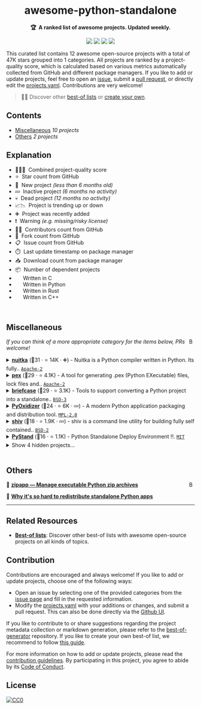 <!-- markdownlint-disable -->
<h1 align="center">
    awesome-python-standalone
    <br>
</h1>

<p align="center">
    <strong>🏆&nbsp; A ranked list of awesome projects. Updated weekly.</strong>
</p>

<p align="center">
    <a href="https://best-of.org" title="Best-of Badge"><img src="http://bit.ly/3o3EHNN"></a>
    <a href="#Contents" title="Project Count"><img src="https://img.shields.io/badge/projects-12-blue.svg?color=5ac4bf"></a>
    <a href="#Contribution" title="Contributions are welcome"><img src="https://img.shields.io/badge/contributions-welcome-green.svg"></a>
    <a href="https://github.com/hasansezertasan/awesome-python-standalone/releases" title="Best-of Updates"><img src="https://img.shields.io/github/release-date/hasansezertasan/awesome-python-standalone?color=green&label=updated"></a>
</p>

This curated list contains 12 awesome open-source projects with a total of 47K stars grouped into 1 categories. All projects are ranked by a project-quality score, which is calculated based on various metrics automatically collected from GitHub and different package managers. If you like to add or update projects, feel free to open an [issue](https://github.com/hasansezertasan/awesome-python-standalone/issues/new/choose), submit a [pull request](https://github.com/hasansezertasan/awesome-python-standalone/pulls), or directly edit the [projects.yaml](https://github.com/hasansezertasan/awesome-python-standalone/edit/main/projects.yaml). Contributions are very welcome!

> 🧙‍♂️  Discover other [best-of lists](https://best-of.org) or [create your own](https://github.com/best-of-lists/best-of/blob/main/create-best-of-list.md).

## Contents

- [Miscellaneous](#miscellaneous) _10 projects_
- [Others](#others) _2 projects_

## Explanation
- 🥇🥈🥉&nbsp; Combined project-quality score
- ⭐️&nbsp; Star count from GitHub
- 🐣&nbsp; New project _(less than 6 months old)_
- 💤&nbsp; Inactive project _(6 months no activity)_
- 💀&nbsp; Dead project _(12 months no activity)_
- 📈📉&nbsp; Project is trending up or down
- ➕&nbsp; Project was recently added
- ❗️&nbsp; Warning _(e.g. missing/risky license)_
- 👨‍💻&nbsp; Contributors count from GitHub
- 🔀&nbsp; Fork count from GitHub
- 📋&nbsp; Issue count from GitHub
- ⏱️&nbsp; Last update timestamp on package manager
- 📥&nbsp; Download count from package manager
- 📦&nbsp; Number of dependent projects
- <img src="https://images.icon-icons.com/2415/PNG/512/c_original_logo_icon_146611.png" style="display:inline;" width="13" height="13">&nbsp; Written in C
- <img src="https://www.python.org/static/favicon.ico" style="display:inline;" width="13" height="13">&nbsp; Written in Python
- <img src="https://images.icon-icons.com/2699/PNG/512/rust_lang_logo_icon_169776.png" style="display:inline;" width="13" height="13">&nbsp; Written in Rust
- <img src="https://isocpp.org/assets/images/cpp_logo.png" style="display:inline;" width="13" height="13">&nbsp; Written in C++

<br>

## Miscellaneous

<a href="#contents"><img align="right" width="15" height="15" src="https://git.io/JtehR" alt="Back to top"></a>

_If you can think of a more appropriate category for the items below, PRs welcome!_

<details><summary><b><a href="https://github.com/Nuitka/Nuitka">nuitka</a></b> (🥈31 ·  ⭐ 14K · ➕) - Nuitka is a Python compiler written in Python. Its fully.. <code><a href="http://bit.ly/3nYMfla">Apache-2</a></code> <code><img src="https://images.icon-icons.com/2415/PNG/512/c_original_logo_icon_146611.png" style="display:inline;" width="13" height="13"></code> <code><img src="https://www.python.org/static/favicon.ico" style="display:inline;" width="13" height="13"></code></summary>

- [GitHub](https://github.com/Nuitka/Nuitka) (👨‍💻 200 · 🔀 720 · 📦 3.4K · 📋 2.7K - 5% open · ⏱️ 12.10.2025):

	```
	git clone https://github.com/Nuitka/Nuitka
	```
</details>
<details><summary><b><a href="https://github.com/pex-tool/pex">pex</a></b> (🥈29 ·  ⭐ 4.1K) - A tool for generating .pex (Python EXecutable) files, lock files and.. <code><a href="http://bit.ly/3nYMfla">Apache-2</a></code> <code><img src="https://www.python.org/static/favicon.ico" style="display:inline;" width="13" height="13"></code></summary>

- [GitHub](https://github.com/pex-tool/pex) (👨‍💻 120 · 🔀 300 · 📥 610K · 📋 1.2K - 5% open · ⏱️ 15.10.2025):

	```
	git clone https://github.com/pex-tool/pex
	```
</details>
<details><summary><b><a href="https://github.com/beeware/briefcase">briefcase</a></b> (🥈29 ·  ⭐ 3.1K) - Tools to support converting a Python project into a standalone.. <code><a href="http://bit.ly/3aKzpTv">BSD-3</a></code> <code><img src="https://www.python.org/static/favicon.ico" style="display:inline;" width="13" height="13"></code></summary>

- [GitHub](https://github.com/beeware/briefcase) (👨‍💻 190 · 🔀 450 · 📥 840 · 📦 840 · 📋 940 - 17% open · ⏱️ 16.10.2025):

	```
	git clone https://github.com/beeware/briefcase
	```
</details>
<details><summary><b><a href="https://github.com/indygreg/PyOxidizer">PyOxidizer</a></b> (🥉24 ·  ⭐ 6K · 💤) - A modern Python application packaging and distribution tool. <code><a href="http://bit.ly/3postzC">MPL-2.0</a></code> <code><img src="https://images.icon-icons.com/2699/PNG/512/rust_lang_logo_icon_169776.png" style="display:inline;" width="13" height="13"></code></summary>

- [GitHub](https://github.com/indygreg/PyOxidizer) (👨‍💻 54 · 🔀 250 · 📥 25K · 📦 160 · 📋 570 - 58% open · ⏱️ 03.11.2024):

	```
	git clone https://github.com/indygreg/PyOxidizer
	```
</details>
<details><summary><b><a href="https://github.com/linkedin/shiv">shiv</a></b> (🥉18 ·  ⭐ 1.9K · 💤) - shiv is a command line utility for building fully self contained.. <code><a href="http://bit.ly/3rqEWVr">BSD-2</a></code> <code><img src="https://www.python.org/static/favicon.ico" style="display:inline;" width="13" height="13"></code></summary>

- [GitHub](https://github.com/linkedin/shiv) (👨‍💻 43 · 🔀 110 · 📥 2.1K · 📋 130 - 39% open · ⏱️ 04.11.2024):

	```
	git clone https://github.com/linkedin/shiv
	```
</details>
<details><summary><b><a href="https://github.com/skywind3000/PyStand">PyStand</a></b> (🥉16 ·  ⭐ 1.1K) - Python Standalone Deploy Environment !!. <code><a href="http://bit.ly/34MBwT8">MIT</a></code> <code><img src="https://isocpp.org/assets/images/cpp_logo.png" style="display:inline;" width="13" height="13"></code></summary>

- [GitHub](https://github.com/skywind3000/PyStand) (👨‍💻 5 · 🔀 130 · 📥 15K · 📋 86 - 44% open · ⏱️ 09.04.2025):

	```
	git clone https://github.com/skywind3000/PyStand
	```
</details>
<details><summary>Show 4 hidden projects...</summary>

- <b><a href="https://github.com/pyinstaller/pyinstaller">pyinstaller</a></b> (🥇39 ·  ⭐ 13K) - Freeze (package) Python programs into stand-alone.. <code>❗Unlicensed</code> <code><img src="https://images.icon-icons.com/2415/PNG/512/c_original_logo_icon_146611.png" style="display:inline;" width="13" height="13"></code>
- <b><a href="https://github.com/py2exe/py2exe">py2exe</a></b> (🥉23 ·  ⭐ 970) - Create standalone Windows programs from Python code. <code>❗Unlicensed</code> <code><img src="https://images.icon-icons.com/2415/PNG/512/c_original_logo_icon_146611.png" style="display:inline;" width="13" height="13"></code> <code><img src="https://www.python.org/static/favicon.ico" style="display:inline;" width="13" height="13"></code>
- <b><a href="https://github.com/marcelotduarte/cx_Freeze">cx_Freeze</a></b> (🥉22 ·  ⭐ 1.5K · ➕) - Creates standalone executables from Python scripts.. <code>❗Unlicensed</code> <code><img src="https://www.python.org/static/favicon.ico" style="display:inline;" width="13" height="13"></code>
- <b><a href="https://github.com/ofek/pyapp">pyapp</a></b> (🥉21 ·  ⭐ 1.8K) - Runtime installer for Python applications. <code>❗Unlicensed</code> <code><img src="https://images.icon-icons.com/2699/PNG/512/rust_lang_logo_icon_169776.png" style="display:inline;" width="13" height="13"></code>
</details>
<br>

## Others

<a href="#contents"><img align="right" width="15" height="15" src="https://git.io/JtehR" alt="Back to top"></a>

🔗&nbsp;<b><a href="https://docs.python.org/3/library/zipapp.html">zipapp — Manage executable Python zip archives</a></b>  

🔗&nbsp;<b><a href="https://www.youtube.com/watch?v=3BfGAYfKZIg">Why it's so hard to redistribute standalone Python apps</a></b>  


---

## Related Resources

- [**Best-of lists**](https://best-of.org): Discover other best-of lists with awesome open-source projects on all kinds of topics.

## Contribution

Contributions are encouraged and always welcome! If you like to add or update projects, choose one of the following ways:

- Open an issue by selecting one of the provided categories from the [issue page](https://github.com/hasansezertasan/awesome-python-standalone/issues/new/choose) and fill in the requested information.
- Modify the [projects.yaml](https://github.com/hasansezertasan/awesome-python-standalone/blob/main/projects.yaml) with your additions or changes, and submit a pull request. This can also be done directly via the [Github UI](https://github.com/hasansezertasan/awesome-python-standalone/edit/main/projects.yaml).

If you like to contribute to or share suggestions regarding the project metadata collection or markdown generation, please refer to the [best-of-generator](https://github.com/best-of-lists/best-of-generator) repository. If you like to create your own best-of list, we recommend to follow [this guide](https://github.com/best-of-lists/best-of/blob/main/create-best-of-list.md).

For more information on how to add or update projects, please read the [contribution guidelines](https://github.com/hasansezertasan/awesome-python-standalone/blob/main/CONTRIBUTING.md). By participating in this project, you agree to abide by its [Code of Conduct](https://github.com/hasansezertasan/awesome-python-standalone/blob/main/.github/CODE_OF_CONDUCT.md).

## License

[![CC0](https://mirrors.creativecommons.org/presskit/buttons/88x31/svg/by-sa.svg)](https://creativecommons.org/licenses/by-sa/4.0/)
